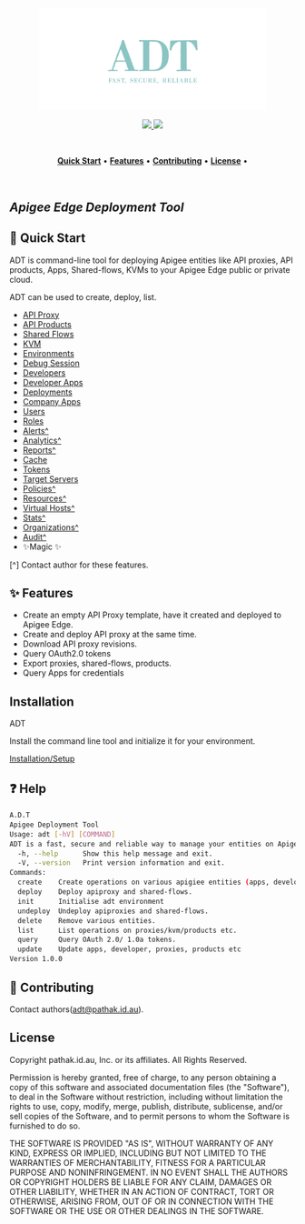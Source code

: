 <p align="center">
  <br />
  <br />
  <a href="https://github.com/ashishkpathak/adt">
    <img src="ADT.png" alt="ADT" width="400">
  </a>
</p>

<!-- Badges -->
<p align="center">
  <!-- CI -->
  <a href="https://ci.appveyor.com/api/projects/status/5n0s6lbigi8wji96/branch/main?svg=true">
    <img src="https://ci.appveyor.com/api/projects/status/5n0s6lbigi8wji96/branch/main?svg=true">
  </a>
  
  <!-- Github version -->
 
  <!-- <a href="releases">
    <img src="https://img.shields.io/github/v/release/guardsquare/proguard">
  </a> -->
    
  <!-- License -->
  <a href="LICENSE">
    <img src="https://img.shields.io/github/license/guardsquare/proguard">
  </a>

</p>

<br />
<p align="center">
  <a href="#-quick-start"><b>Quick Start</b></a> •
  <a href="#-features"><b>Features</b></a> •
  <a href="#-contributing"><b>Contributing</b></a> •
  <a href="#-license"><b>License</b></a> •
</p>
<br />

## _Apigee Edge Deployment Tool_

## 🚀 Quick Start
ADT is command-line tool for deploying Apigee entities like API proxies, API products, Apps, Shared-flows, KVMs to your Apigee Edge public or private cloud.

ADT can be used to create, deploy, list.

- [API Proxy](docs/api-proxy)
- [API Products](docs/api-products)
- [Shared Flows](docs/shared-flows)
- [KVM](docs/key-value-maps)
- [Environments](docs/environments)
- [Debug Session](docs/debugsessions)
- [Developers](docs/developers)
- [Developer Apps](docs/apps)
- [Deployments](docs/deployments)
- [Company Apps](docs/apps)
- [Users](docs/users)
- [Roles](docs/roles)
- [Alerts^](docs/alerts)
- [Analytics^](docs/analytics)
- [Reports^](docs/reports)
- [Cache](docs/cache)
- [Tokens](docs/oauth20)
- [Target Servers](docs/target-servers)
- [Policies^](docs/policies)
- [Resources^](docs/resources)
- [Virtual Hosts^](docs/virtual-hosts)
- [Stats^](docs/stats)
- [Organizations^](docs/organizations)
- [Audit^](docs/audit)
- ✨Magic ✨

[^] Contact author for these features.
## ✨ Features

- Create an empty API Proxy template, have it created and deployed to Apigee Edge.
- Create and deploy API proxy at the same time.
- Download API proxy revisions.
- Query OAuth2.0 tokens
- Export proxies, shared-flows, products.
- Query Apps for credentials
  
## Installation

ADT

Install the command line tool and initialize it for your environment. 

[Installation/Setup](docs/initialize/README.md)


## ❓ Help

```sh
A.D.T
Apigee Deployment Tool
Usage: adt [-hV] [COMMAND]
ADT is a fast, secure and reliable way to manage your entities on Apigee.
  -h, --help      Show this help message and exit.
  -V, --version   Print version information and exit.
Commands:
  create    Create operations on various apigiee entities (apps, developer, proxies, products etc)
  deploy    Deploy apiproxy and shared-flows.
  init      Initialise adt environment
  undeploy  Undeploy apiproxies and shared-flows.
  delete    Remove various entities.
  list      List operations on proxies/kvm/products etc.
  query     Query OAuth 2.0/ 1.0a tokens.
  update    Update apps, developer, proxies, products etc
Version 1.0.0
```


## 🤝 Contributing

Contact authors(adt@pathak.id.au).


## License

Copyright pathak.id.au, Inc. or its affiliates. All Rights Reserved.

Permission is hereby granted, free of charge, to any person obtaining a copy of this
software and associated documentation files (the "Software"), to deal in the Software
without restriction, including without limitation the rights to use, copy, modify,
merge, publish, distribute, sublicense, and/or sell copies of the Software, and to
permit persons to whom the Software is furnished to do so.

THE SOFTWARE IS PROVIDED "AS IS", WITHOUT WARRANTY OF ANY KIND, EXPRESS OR IMPLIED,
INCLUDING BUT NOT LIMITED TO THE WARRANTIES OF MERCHANTABILITY, FITNESS FOR A
PARTICULAR PURPOSE AND NONINFRINGEMENT. IN NO EVENT SHALL THE AUTHORS OR COPYRIGHT
HOLDERS BE LIABLE FOR ANY CLAIM, DAMAGES OR OTHER LIABILITY, WHETHER IN AN ACTION
OF CONTRACT, TORT OR OTHERWISE, ARISING FROM, OUT OF OR IN CONNECTION WITH THE
SOFTWARE OR THE USE OR OTHER DEALINGS IN THE SOFTWARE.
